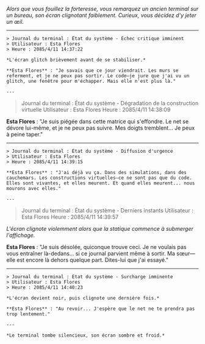 _Alors que vous fouillez la forteresse, vous remarquez un ancien terminal sur un bureau, son écran clignotant faiblement. Curieux, vous décidez d'y jeter un œil._

---

```
> Journal du terminal : État du système - Échec critique imminent
> Utilisateur : Esta Flores
> Heure : 2085/4/11 14:37:22

*L'écran glitch brièvement avant de se stabiliser.*

**Esta Flores** : "Je savais que ce jour viendrait. Les murs se referment, et je ne peux pas sortir. Le code—je jure que j'ai vu un glitch, une fenêtre pour m'échapper. Mais elle n'est plus là."

---

```

> Journal du terminal : État du système - Dégradation de la construction virtuelle
> Utilisateur : Esta Flores
> Heure : 2085/4/11 14:38:09

**Esta Flores** : "Je suis piégée dans cette matrice qui s'effondre. Le net se dévore lui-même, et je ne peux pas suivre. Mes doigts tremblent... Je peux à peine taper."

---

```
> Journal du terminal : État du système - Diffusion d'urgence
> Utilisateur : Esta Flores
> Heure : 2085/4/11 14:39:15

**Esta Flores** : "J'ai déjà vu ça. Dans des simulations, dans des cauchemars. Les constructions virtuelles—ce ne sont pas que du code. Elles sont vivantes, et elles meurent. Et quand elles meurent... nous mourons avec elles."

---

```

> Journal du terminal : État du système - Derniers instants
> Utilisateur : Esta Flores
> Heure : 2085/4/11 14:39:57

_L'écran clignote violemment alors que la statique commence à submerger l'affichage._

**Esta Flores** : "Je suis désolée, quiconque trouve ceci. Je ne voulais pas vous entraîner là-dedans... si ce journal parvient même à sortir. Ma sœur—elle est encore là dehors quelque part. Dites-lui que j'ai essayé."

---

```
> Journal du terminal : État du système - Surcharge imminente
> Utilisateur : Esta Flores
> Heure : 2085/4/11 14:40:23

*L'écran devient noir, puis clignote une dernière fois.*

**Esta Flores** : "Au revoir... J'espère que le net ne te prendra pas trop lentement."

---

*Le terminal tombe silencieux, son écran sombre et froid.*
```
